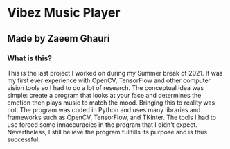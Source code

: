 # Vibez Music Player
## Made by Zaeem Ghauri

### What is this?
This is the last project I worked on during my Summer break of 2021. It was my first ever experience with OpenCV, TensorFlow and other computer vision tools so I had to do a lot of research. The conceptual idea was simple: create a program that looks at your face and determines the emotion then plays music to match the mood. Bringing this to reality was not. The program was coded in Python and uses many libraries and frameworks such as OpenCV, TensorFlow, and TKinter. The tools I had to use forced some innaccuracies in the program that I didn't expect. Nevertheless, I still believe the program fullfills its purpose and is thus successful.

